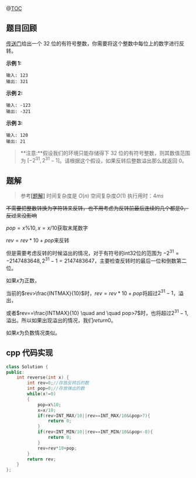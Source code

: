 @[TOC](LeetCode-最长回文子串)

## 题目回顾

[传送门](https://leetcode-cn.com/problems/reverse-integer/)给出一个 32 位的有符号整数，你需要将这个整数中每位上的数字进行反转。

**示例 1:**

```
输入: 123
输出: 321
```

 **示例 2:**

```
输入: -123
输出: -321
```

**示例 3:**

```
输入: 120
输出: 21
```

> **注意:**假设我们的环境只能存储得下 32 位的有符号整数，则其数值范围为 $[−2^{31},  2^{31} − 1]$。请根据这个假设，如果反转后整数溢出那么就返回 0。

## 题解

> 参考[\[题解\]](https://leetcode-cn.com/problems/reverse-integer/solution/zheng-shu-fan-zhuan-c-by-gpe3dbjds1/)
> 时间复杂度是 $O(n)$
> 空间复杂度$O(1)$
> 执行用时：$4 ms$

~~不需要把整数转换为字符转来反转，也不用考虑为反转前最后连续的几个都是0，反过来没影响~~

$pop=x\%10,x=x/10$获取末尾数字

$rev=rev*10+pop$来反转

但是需要考虑反转的时候溢出的情况，对于有符号的int32位的范围为 $-2^{31}=-2147483648,2^{31}-1=2147483647$，主要检查反转时的最后一位和倒数第二位。

如果$x$为正数，

当前的$rev>\frac{INTMAX}{10}$时，$rev=rev*10+pop$将超过$2^{31}-1$，溢出，

或者$rev==\frac{INTMAX}{10} \quad and \quad pop>7$时，也将超过$2^{31}-1$,溢出。所以如果出现溢出的情况，我们$return 0$。

如果$x$为负数情况类似。

## cpp 代码实现

```cpp
class Solution {
public:
    int reverse(int x) {
        int rev=0;//存放反转后的数
        int pop=0;//存放弹出的数
        while(x!=0)
        {
            pop=x%10;
            x=x/10;
            if(rev>INT_MAX/10||rev==INT_MAX/10&&pop>7){
                return 0;
            }
            if(rev<INT_MIN/10||rev==INT_MIN/10&&pop<-8){
                return 0;
            }
            rev=rev*10+pop;
        }
        return rev;
    }
};
```

